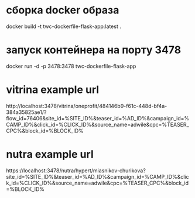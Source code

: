 # сборка docker образа
docker build -t twc-dockerfile-flask-app:latest .

# запуск контейнера на порту 3478
docker run -d -p 3478:3478 twc-dockerfile-flask-app

# vitrina example url
http://localhost:3478/vitrina/oneprofit/484146b9-f61c-448d-bf4a-384a35825ae1/?flow_id=76406&site_id=%SITE_ID%&teaser_id=%AD_ID%&campaign_id=%CAMP_ID%&click_id=%CLICK_ID%&source_name=adwile&cpc=%TEASER_CPC%&block_id=%BLOCK_ID%

# nutra example url
https://localhost:3478/nutra/hypert/miasnikov-churikova?site_id=%SITE_ID%&teaser_id=%AD_ID%&campaign_id=%CAMP_ID%&click_id=%CLICK_ID%&source_name=adwile&cpc=%TEASER_CPC%&block_id=%BLOCK_ID%